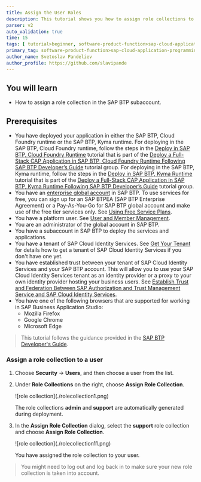 ```yaml
---
title: Assign the User Roles
description: This tutorial shows you how to assign role collections to users. 
parser: v2
auto_validation: true
time: 15
tags: [ tutorial>beginner, software-product-function>sap-cloud-application-programming-model, programming-tool>node-js, software-product>sap-business-technology-platform, software-product>sap-fiori]
primary_tag: software-product-function>sap-cloud-application-programming-model
author_name: Svetoslav Pandeliev
author_profile: https://github.com/slavipande
---
```


## You will learn

- How to assign a role collection in the SAP BTP subaccount.


## Prerequisites

- You have deployed your application in either the SAP BTP, Cloud Foundry runtime or the SAP BTP, Kyma runtime. For deploying in the SAP BTP, Cloud Foundry runtime, follow the steps in the [Deploy in SAP BTP, Cloud Foundry Runtime](deploy-to-cf) tutorial that is part of the [Deploy a Full-Stack CAP Application in SAP BTP, Cloud Foundry Runtime Following SAP BTP Developer’s Guide](https://developers.sap.com/group.deploy-full-stack-cap-application.html) tutorial group. For deploying in the SAP BTP, Kyma runtime, follow the steps in the [Deploy in SAP BTP, Kyma Runtime](deploy-to-kyma) tutorial that is part of the [Deploy a Full-Stack CAP Application in SAP BTP, Kyma Runtime Following SAP BTP Developer’s Guide](https://developers.sap.com/group.deploy-full-stack-cap-kyma-runtime.html) tutorial group. 
- You have an [enterprise global account](https://help.sap.com/docs/btp/sap-business-technology-platform/getting-global-account#loiod61c2819034b48e68145c45c36acba6e) in SAP BTP. To use services for free, you can sign up for an SAP BTPEA (SAP BTP Enterprise Agreement) or a Pay-As-You-Go for SAP BTP global account and make use of the free tier services only. See [Using Free Service Plans](https://help.sap.com/docs/btp/sap-business-technology-platform/using-free-service-plans?version=Cloud).
- You have a platform user. See [User and Member Management](https://help.sap.com/docs/btp/sap-business-technology-platform/user-and-member-management).
- You are an administrator of the global account in SAP BTP.
- You have a subaccount in SAP BTP to deploy the services and applications.
- You have a tenant of SAP Cloud Identity Services. See [Get Your Tenant](https://help.sap.com/docs/cloud-identity-services/cloud-identity-services/get-your-tenant) for details how to get a tenant of SAP Cloud Identity Services if you don't have one yet.
- You have established trust between your tenant of SAP Cloud Identity Services and your SAP BTP account. This will allow you to use your SAP Cloud Identity Services tenant as an identity provider or a proxy to your own identity provider hosting your business users. See [Establish Trust and Federation Between SAP Authorization and Trust Management Service and SAP Cloud Identity Services](https://help.sap.com/docs/btp/sap-business-technology-platform/establish-trust-and-federation-between-uaa-and-identity-authentication).
- You have one of the following browsers that are supported for working in SAP Business Application Studio:
    - Mozilla Firefox
    - Google Chrome
    - Microsoft Edge

> This tutorial follows the guidance provided in the [SAP BTP Developer's Guide](https://help.sap.com/docs/btp/btp-developers-guide/what-is-btp-developers-guide).


### Assign a role collection to a user


1. Choose **Security** &rarr; **Users**, and then choose a user from the list. 

2. Under **Role Collections** on the right, choose **Assign Role Collection**.

      <!-- border; size:540px --> ![role collection](./rolecollection1.png)

      The role collections **admin** and **support** are automatically generated during deployment.

2. In the **Assign Role Collection** dialog, select the **support** role collection and choose **Assign Role Collection**.

      <!-- border; size:540px --> ![role collection](./rolecollection11.png)

      You have assigned the role collection to your user.

> You might need to log out and log back in to make sure your new role collection is taken into account.
